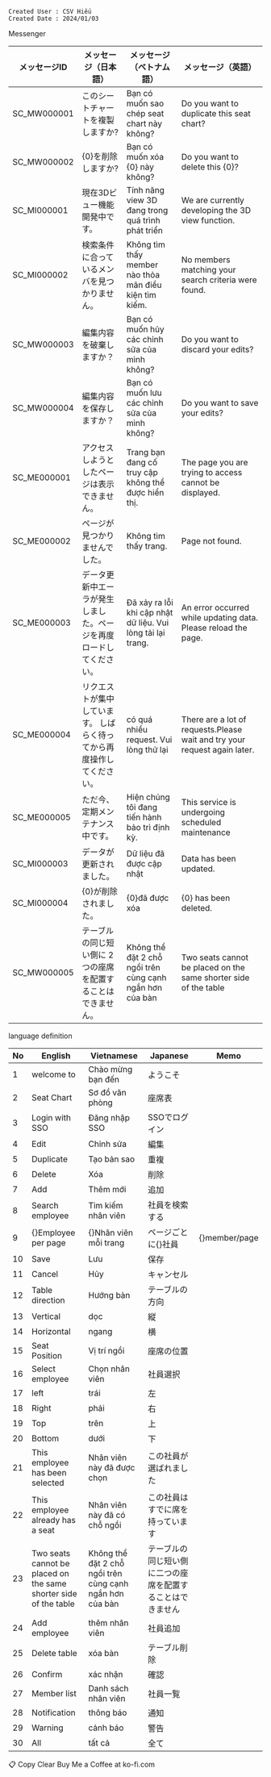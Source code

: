 ```
Created User : CSV Hiếu
Created Date : 2024/01/03
```
Messenger

|メッセージID|メッセージ（日本語）|メッセージ（ベトナム語）|メッセージ（英語）|
|-----|-----|-----|-----|
|SC_MW000001|このシートチャートを複製しますか?|Bạn có muốn sao chép seat chart này không?|Do you want to duplicate this seat chart?|
|SC_MW000002|{0}を削除しますか?|Bạn có muốn xóa {0} này không?|Do you want to delete this {0}?|
|SC_MI000001|現在3Dビュー機能開発中です。|Tính năng view 3D đang trong quá trình phát triển|We are currently developing the 3D view function.|
|SC_MI000002|検索条件に合っているメンバを見つかりません。|Không tìm thấy member nào thỏa mãn điều kiện tìm kiếm.|No members matching your search criteria were found.|
|SC_MW000003|編集内容を破棄しますか？|Bạn có muốn hủy các chỉnh sửa của mình không?|Do you want to discard your edits?|
|SC_MW000004|編集内容を保存しますか？|Bạn có muốn lưu các chỉnh sửa của mình không?|Do you want to save your edits?|
|SC_ME000001|アクセスしようとしたページは表示できません。|Trang bạn đang cố truy cập không thể được hiển thị.|The page you are trying to access cannot be displayed.|
|SC_ME000002|ページが見つかりませんでした。|Không tìm thấy trang.|Page not found.|
|SC_ME000003|データ更新中エーラが発生しました。ページを再度ロードしてください。	|Đã xảy ra lỗi khi cập nhật dữ liệu. Vui lòng tải lại trang.|An error occurred while updating data. Please reload the page.|
|SC_ME000004|リクエストが集中しています。 しばらく待ってから再度操作してください。|có quá nhiều request. Vui lòng thử lại|There are a lot of requests.Please wait and try your request again later.|
|SC_ME000005|ただ今、定期メンテナンス中です。|Hiện chúng tôi đang tiến hành bảo trì định kỳ.|This service is undergoing scheduled maintenance|
|SC_MI000003|データが更新されました。|Dữ liệu đã được cập nhật|Data has been updated.|
|SC_MI000004|{0}が削除されました。|{0}đã được xóa|{0} has been deleted.|
|SC_MW000005|テーブルの同じ短い側に 2 つの座席を配置することはできません。|Không thể đặt 2 chỗ ngồi trên cùng cạnh ngắn hơn của bàn|Two seats cannot be placed on the same shorter side of the table|

language definition

| No | English                                                          | Vietnamese                                               | Japanese                      | Memo          |
| -- | ---------------------------------------------------------------- | -------------------------------------------------------- | ----------------------------- | ------------- |
| 1  | welcome to                                                       | Chào mừng bạn đến                                        | ようこそ                          |               |
| 2  | Seat Chart                                                       | Sơ đồ văn phòng                                          | 座席表                           |               |
| 3  | Login with SSO                                                   | Đăng nhập SSO                                            | SSOでログイン                      |               |
| 4  | Edit                                                             | Chỉnh sửa                                                | 編集                            |               |
| 5  | Duplicate                                                        | Tạo bản sao                                              | 重複                            |               |
| 6  | Delete                                                           | Xóa                                                      | 削除                            |               |
| 7  | Add                                                              | Thêm mới                                                 | 追加                            |               |
| 8  | Search employee                                                  | Tìm kiếm nhân viên                                       | 社員を検索する                       |               |
| 9  | {}Employee per page                                              | {}Nhân viên mỗi trang                                    | ページごとに{}社員                    | {}member/page |
| 10 | Save                                                             | Lưu                                                      | 保存                            |               |
| 11 | Cancel                                                           | Hủy                                                      | キャンセル                         |               |
| 12 | Table direction                                                  | Hướng bàn                                                | テーブルの方向                       |               |
| 13 | Vertical                                                         | dọc                                                      | 縦                             |               |
| 14 | Horizontal                                                       | ngang                                                    | 横                             |               |
| 15 | Seat Position                                                    | Vị trí ngồi                                              | 座席の位置                         |               |
| 16 | Select employee                                                  | Chọn nhân viên                                           | 社員選択                          |               |
| 17 | left                                                             | trái                                                     | 左                             |               |
| 18 | Right                                                            | phải                                                     | 右                             |               |
| 19 | Top                                                              | trên                                                     | 上                             |               |
| 20 | Bottom                                                           | dưới                                                     | 下                             |               |
| 21 | This employee has been selected                                  | Nhân viên này đã được chọn                               | この社員が選ばれました                   |               |
| 22 | This employee already has a seat                                 | Nhân viên này đã có chỗ ngồi                             | この社員はすでに席を持っています              |               |
| 23 | Two seats cannot be placed on the same shorter side of the table | Không thể đặt 2 chỗ ngồi trên cùng cạnh ngắn hơn của bàn | テーブルの同じ短い側に二つの座席を配置することはできません |               |
| 24 | Add employee                                                     | thêm nhân viên                                           | 社員追加                          |               |
| 25 | Delete table                                                     | xóa bàn                                                  | テーブル削除                        |               |
| 26 | Confirm                                                          | xác nhận                                                 | 確認                            |               |
| 27 | Member list                                                      | Danh sách nhân viên                                      | 社員一覧                          |               |
| 28 | Notification                                                     | thông báo                                                | 通知                            |               |
| 29 | Warning                                                          | cảnh báo                                                 | 警告                            |               |
| 30 | All                                                              | tất cả                                                   | 全て                            |               |
📋 Copy
Clear
Buy Me a Coffee at ko-fi.com